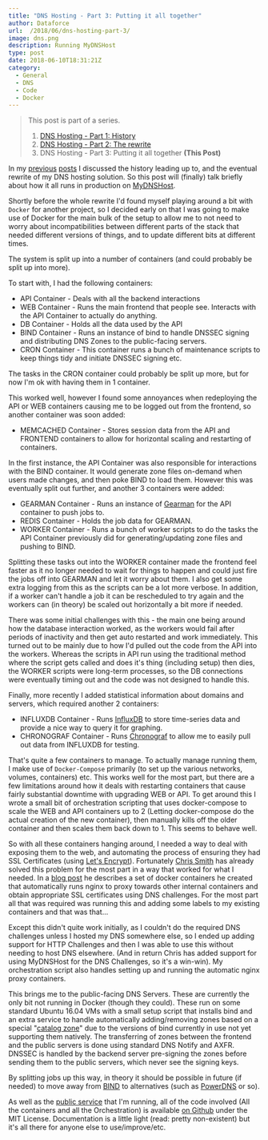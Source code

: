 ```yaml
---
title: "DNS Hosting - Part 3: Putting it all together"
author: Dataforce
url:  /2018/06/dns-hosting-part-3/
image: dns.png
description: Running MyDNSHost
type: post
date: 2018-06-10T18:31:21Z
category:
  - General
  - DNS
  - Code
  - Docker
---
```


> This post is part of a series.
>
> 1. [DNS Hosting - Part 1: History](/2018/01/dns-hosting-part-1/)
> 2. [DNS Hosting - Part 2: The rewrite](/2018/01/dns-hosting-part-2/)
> 3. DNS Hosting - Part 3: Putting it all together **(This Post)**

In my [previous](/2018/01/dns-hosting-part-1/) [posts](/2018/01/dns-hosting-part-2/) I discussed the history leading up to, and the eventual rewrite of my DNS hosting solution. So this post will (finally) talk briefly about how it all runs in production on [MyDNSHost](https://mydnshost.co.uk/).

Shortly before the whole rewrite I'd found myself playing around a bit with `Docker` for another project, so I decided early on that I was going to make use of Docker for the main bulk of the setup to allow me to not need to worry about incompatibilities between different parts of the stack that needed different versions of things, and to update different bits at different times.

The system is split up into a number of containers (and could probably be split up into more).

<!--more-->

To start with, I had the following containers:

 - API Container - Deals with all the backend interactions
 - WEB Container - Runs the main frontend that people see. Interacts with the API Container to actually do anything.
 - DB Container - Holds all the data used by the API
 - BIND Container - Runs an instance of bind to handle DNSSEC signing and distributing DNS Zones to the public-facing servers.
 - CRON Container - This container runs a bunch of maintenance scripts to keep things tidy and initiate DNSSEC signing etc.

The tasks in the CRON container could probably be split up more, but for now I'm ok with having them in 1 container.

This worked well, however I found some annoyances when redeploying the API or WEB containers causing me to be logged out from the frontend, so another container was soon added:

 - MEMCACHED Container - Stores session data from the API and FRONTEND containers to allow for horizontal scaling and restarting of containers.

In the first instance, the API Container was also responsible for interactions with the BIND container. It would generate zone files on-demand when users made changes, and then poke BIND to load them. However this was eventually split out further, and another 3 containers were added:

 - GEARMAN Container - Runs an instance of [Gearman](http://gearman.org/) for the API container to push jobs to.
 - REDIS Container - Holds the job data for GEARMAN.
 - WORKER Container - Runs a bunch of worker scripts to do the tasks the API Container previously did for generating/updating zone files and pushing to BIND.

Splitting these tasks out into the WORKER container made the frontend feel faster as it no longer needed to wait for things to happen and could just fire the jobs off into GEARMAN and let it worry about them. I also get some extra logging from this as the scripts can be a lot more verbose. In addition, if a worker can't handle a job it can be rescheduled to try again and the workers can (in theory) be scaled out horizontally a bit more if needed.

There was some initial challenges with this - the main one being around how the database interaction worked, as the workers would fail after periods of inactivity and then get auto restarted and work immediately. This turned out to be mainly due to how I'd pulled out the code from the API into the workers. Whereas the scripts in API run using the traditional method where the script gets called and does it's thing (including setup) then dies, the WORKER scripts were long-term processes, so the DB connections were eventually timing out and the code was not designed to handle this.

Finally, more recently I added statistical information about domains and servers, which required another 2 containers:

 - INFLUXDB Container - Runs [InfluxDB](https://www.influxdata.com/time-series-platform/influxdb/) to store time-series data and provide a nice way to query it for graphing.
 - CHRONOGRAF Container - Runs [Chronograf](https://www.influxdata.com/time-series-platform/chronograf/) to allow me to easily pull out data from INFLUXDB for testing.

That's quite a few containers to manage. To actually manage running them, I make use of `Docker-Compose` primarily (to set up the various networks, volumes, containers) etc. This works well for the most part, but there are a few limitations around how it deals with restarting containers that cause fairly substantial downtime with upgrading WEB or API. To get around this I wrote a small bit of orchestration scripting that uses docker-compose to scale the WEB and API containers up to 2 (Letting docker-compose do the actual creation of the new container), then manually kills off the older container and then scales them back down to 1. This seems to behave well.

So with all these containers hanging around, I needed a way to deal with exposing them to the web, and automating the process of ensuring they had SSL Certificates (using [Let's Encrypt](https://letsencrypt.org/)). Fortunately [Chris Smith](https://www.chameth.com) has already solved this problem for the most part in a way that worked for what I needed. In a [blog post](https://www.chameth.com/2016/05/21/docker-automatic-nginx-proxy/) he describes a set of docker containers he created that automatically runs nginx to proxy towards other internal containers and obtain appropriate SSL certificates using DNS challenges. For the most part all that was required was running this and adding some labels to my existing containers and that was that...

Except this didn't quite work initially, as I couldn't do the required DNS challenges unless I hosted my DNS somewhere else, so I ended up adding support for HTTP Challenges and then I was able to use this without needing to host DNS elsewhere. (And in return Chris has added support for using MyDNSHost for the DNS Challenges, so it's a win-win). My orchestration script also handles setting up and running the automatic nginx proxy containers.

This brings me to the public-facing DNS Servers. These are currently the only bit not running in Docker (though they could). These run on some standard Ubuntu 16.04 VMs with a small setup script that installs bind and an extra service to handle automatically adding/removing zones based on a special "[catalog zone](https://kb.isc.org/article/AA-01401/0/A-short-introduction-to-Catalog-Zones.html)" due to the versions of bind currently in use not yet supporting them natively. The transferring of zones between the frontend and the public servers is done using standard DNS Notify and AXFR. DNSSEC is handled by the backend server pre-signing the zones before sending them to the public servers, which never see the signing keys.

By splitting jobs up this way, in theory it should be possible in future (if needed) to move away from [BIND](https://www.isc.org/downloads/bind/) to alternatives (such as [PowerDNS](https://www.powerdns.com) or so).

As well as the [public service](https://mydnshost.co.uk/) that I'm running, all of the code involved (All the containers and all the Orchestration) is available [on Github](https://github.com/mydnshost) under the MIT License. Documentation is a little light (read: pretty non-existent) but it's all there for anyone else to use/improve/etc.

